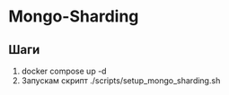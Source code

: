 # Mongo-Sharding

## Шаги

1. docker compose up -d
2. Запускам скрипт ./scripts/setup_mongo_sharding.sh

###
